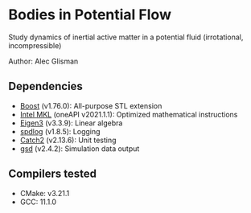 # Bodies in Potential Flow

Study dynamics of inertial active matter in a potential fluid (irrotational, incompressible)  

Author: Alec Glisman

## Dependencies

* [Boost](https://www.boost.org/) (v1.76.0): All-purpose STL extension
* [Intel MKL](https://software.intel.com/content/www/us/en/develop/tools/oneapi/components/onemkl.html#gs.7owc4e) (oneAPI v2021.1.1): Optimized mathematical instructions
* [Eigen3](https://gitlab.com/libeigen/eigen) (v3.3.9): Linear algebra
* [spdlog](https://github.com/gabime/spdlog) (v1.8.5): Logging
* [Catch2](https://github.com/catchorg/Catch2) (v2.13.6): Unit testing
* [gsd](https://github.com/glotzerlab/gsd) (v2.4.2): Simulation data output

## Compilers tested

* CMake: v3.21.1
* GCC: 11.1.0
